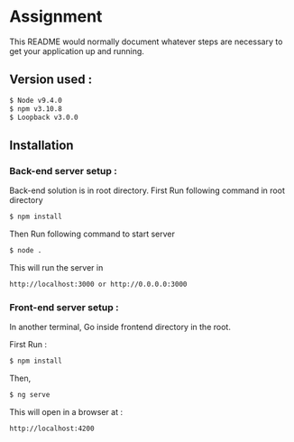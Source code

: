 # Assignment

This README would normally document whatever steps are necessary to get your application up and running.

## Version used :
```sh
$ Node v9.4.0
$ npm v3.10.8
$ Loopback v3.0.0
```

## Installation

### Back-end server setup : 

 Back-end solution is in root directory.
First Run following command in root directory
   ```sh
$ npm install
```

Then Run following command to start server 
   ```sh
$ node .
```
This will run the server in
```sh
http://localhost:3000 or http://0.0.0.0:3000
```

### Front-end server setup : 
In another terminal,
Go inside frontend directory in the root.

First Run : 
   ```sh
$ npm install
```
Then,
   ```sh
$ ng serve
```
This will open in a browser at :
```sh
http://localhost:4200
```
